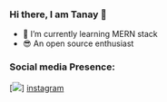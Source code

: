 ### Hi there, I am Tanay 👋

- 🌱 I’m currently learning MERN stack
- 😎 An open source enthusiast



### Social media Presence:

[<img src="https://img.icons8.com/office/40/000000/instagram-new.png"/>] [instagram]









[instagram]: (https://www.instagram.com/tanaydwivedi9098/)
